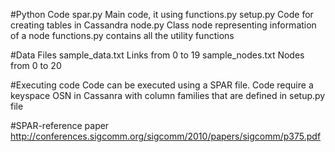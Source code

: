 #Python Code
spar.py		Main code, it using functions.py
setup.py	Code for creating tables in Cassandra
node.py		Class node representing information of a node
functions.py	contains all the utility functions

#Data Files
sample_data.txt		Links from 0 to 19
sample_nodes.txt	Nodes from 0 to 20

#Executing code
Code can be executed using a SPAR file. Code require a keyspace OSN in Cassanra with column families that are defined in setup.py file

#SPAR-reference paper
http://conferences.sigcomm.org/sigcomm/2010/papers/sigcomm/p375.pdf